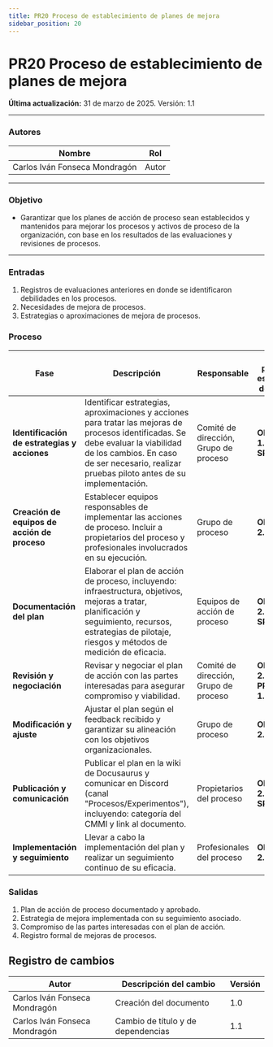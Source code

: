 ```yaml
---
title: PR20 Proceso de establecimiento de planes de mejora
sidebar_position: 20
---
```


# PR20 Proceso de establecimiento de planes de mejora

**Última actualización:** 31 de marzo de 2025.
Versión: 1.1

---

### Autores

| Nombre                        | Rol   |
| ----------------------------- | ----- |
| Carlos Iván Fonseca Mondragón | Autor |

---

### Objetivo

- Garantizar que los planes de acción de proceso sean establecidos y mantenidos para mejorar los procesos y activos de proceso de la organización, con base en los resultados de las evaluaciones y revisiones de procesos.

---

### Entradas

1. Registros de evaluaciones anteriores en donde se identificaron debilidades en los procesos.
2. Necesidades de mejora de procesos.
3. Estrategias o aproximaciones de mejora de procesos.

### Proceso

| **Fase**                                     | **Descripción**                                                                                                                                                                                                                   | **Responsable**                       | **Meta y práctica específica del CMMI** |
| -------------------------------------------- | --------------------------------------------------------------------------------------------------------------------------------------------------------------------------------------------------------------------------------- | ------------------------------------- | --------------------------------------- |
| **Identificación de estrategias y acciones** | Identificar estrategias, aproximaciones y acciones para tratar las mejoras de procesos identificadas. Se debe evaluar la viabilidad de los cambios. En caso de ser necesario, realizar pruebas piloto antes de su implementación. | Comité de dirección, Grupo de proceso | **OPF, SP 1.3 OPF, SP 2.1**             |
| **Creación de equipos de acción de proceso** | Establecer equipos responsables de implementar las acciones de proceso. Incluir a propietarios del proceso y profesionales involucrados en su ejecución.                                                                          | Grupo de proceso                      | **OPF, SP 2.1**                         |
| **Documentación del plan**                   | Elaborar el plan de acción de proceso, incluyendo: infraestructura, objetivos, mejoras a tratar, planificación y seguimiento, recursos, estrategias de pilotaje, riesgos y métodos de medición de eficacia.                       | Equipos de acción de proceso          | **OPF, SP 2.1. MA, SP 1.2**             |
| **Revisión y negociación**                   | Revisar y negociar el plan de acción con las partes interesadas para asegurar compromiso y viabilidad.                                                                                                                            | Comité de dirección, Grupo de proceso | **OPF, SP 2.1. PPQA, SP 1.1**           |
| **Modificación y ajuste**                    | Ajustar el plan según el feedback recibido y garantizar su alineación con los objetivos organizacionales.                                                                                                                         | Grupo de proceso                      | **OPF, SP 2.1**                         |
| **Publicación y comunicación**               | Publicar el plan en la wiki de Docusaurus y comunicar en Discord (canal "Procesos/Experimentos"), incluyendo: categoría del CMMI y link al documento.                                                                             | Propietarios del proceso              | **OPF, SP 2.1. OPD, SP 1.1**            |
| **Implementación y seguimiento**             | Llevar a cabo la implementación del plan y realizar un seguimiento continuo de su eficacia.                                                                                                                                       | Profesionales del proceso             | **OPF, SP 2.1**                         |

### Salidas

1. Plan de acción de proceso documentado y aprobado.
2. Estrategia de mejora implementada con su seguimiento asociado.
3. Compromiso de las partes interesadas con el plan de acción.
4. Registro formal de mejoras de procesos.

## Registro de cambios

| Autor                         | Descripción del cambio             | Versión |
| ----------------------------- | ---------------------------------- | ------- |
| Carlos Iván Fonseca Mondragón | Creación del documento             | 1.0     |
| Carlos Iván Fonseca Mondragón | Cambio de título y de dependencias | 1.1     |
